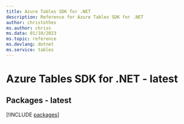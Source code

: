 ```yaml
---
title: Azure Tables SDK for .NET
description: Reference for Azure Tables SDK for .NET
author: christothes
ms.author: chriss
ms.data: 01/10/2023
ms.topic: reference
ms.devlang: dotnet
ms.service: tables
---
```

# Azure Tables SDK for .NET - latest
## Packages - latest
[!INCLUDE [packages](tables-index.md)]